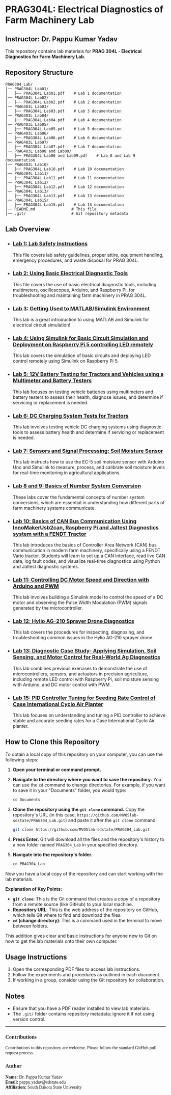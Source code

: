 # PRAG304L: Electrical Diagnostics of Farm Machinery Lab
## Instructor: Dr. Pappu Kumar Yadav

This repository contains lab materials for **PRAG 304L - Electrical Diagnostics for Farm Machinery Lab**.

## Repository Structure

```
PRAG304_Lab/
│── PRAG304L Lab01/
│   ├── PRAG304L Lab01.pdf    # Lab 1 documentation
│── PRAG304L Lab02/
│   ├── PRAG304L Lab02.pdf    # Lab 2 documentation
│── PRAG403L Lab03/ 
│   ├── PRAG304L Lab03.pdf    # Lab 3 documentation
│── PRAG403L Lab04/ 
│   ├── PRAG304L Lab04.pdf    # Lab 4 documentation
│── PRAG403L Lab05/ 
│   ├── PRAG304L Lab05.pdf    # Lab 5 documentation
│── PRAG403L Lab06/ 
│   ├── PRAG304L Lab06.pdf    # Lab 6 documentation
│── PRAG403L Lab07/ 
│   ├── PRAG304L Lab07.pdf    # Lab 7 documentation
│── PRAG403L Lab08 and Lab09/ 
│   ├── PRAG304L Lab08 and Lab09.pdf    # Lab 8 and Lab 9 documentation
│── PRAG403L Lab10/ 
│   ├── PRAG304L Lab10.pdf    # Lab 10 documentation
│── PRAG304L Lab11/
│   ├── PRAG304L Lab11.pdf    # Lab 11 documentation
│── PRAG304L Lab12/
│   ├── PRAG304L Lab12.pdf    # Lab 12 documentation
│── PRAG304L Lab13/
│   ├── PRAG304L Lab13.pdf    # Lab 13 documentation
│── PRAG304L Lab15/
│   ├── PRAG304L Lab15.pdf    # Lab 13 documentation
│── README.md                # This file
│── .git/                    # Git repository metadata
```

## Lab Overview

- ### **[Lab 1: Lab Safety Instructions](https://github.com/MVOSlab-sdstate/PRAG304_Lab/blob/main/PRAG304L%20Lab01/PRAG304L%20Lab01.pdf)** <br>
  This file covers lab safety guidelines, proper attire, equipment handling, emergency procedures, and waste disposal for PRAG 304L.

- ### **[Lab 2: Using Basic Electrical Diagnostic Tools](https://github.com/MVOSlab-sdstate/PRAG304_Lab/blob/main/PRAG304L%20Lab02/PRAG304L%20Lab02.pdf)**<br> 
  This file covers the use of basic electrical diagnostic tools, including multimeters, oscilloscopes, Arduino, and Raspberry Pi, for troubleshooting and maintaining farm machinery in PRAG 304L.

- ### **[Lab 3: Getting Used to MATLAB/Simulink Environment](https://github.com/MVOSlab-sdstate/PRAG304_Lab/blob/main/PRAG304L%20Lab03/PRAG304L%20Lab03.pdf)** <br>
  This lab is a great introduction to using MATLAB and Simulink for electrical circuit simulation!

- ### **[Lab 4: Using Simulink for Basic Circuit Simulation and Deployment on Raspberry Pi 5 controlling LED remotely](https://github.com/MVOSlab-sdstate/PRAG304_Lab/blob/main/PRAG304L%20Lab04/PRAG304L%20Lab04.pdf)**
  This lab covers the simulation of basic circuits and deploying LED control remotely using Simulink on Raspberry Pi 5. 

- ### **[Lab 5: 12V Battery Testing for Tractors and Vehicles using a Multimeter and Battery Testers](https://github.com/MVOSlab-sdstate/PRAG304_Lab/blob/main/PRAG304L%20Lab05/PRAG304L%20Lab05.pdf)**
  This lab focuses on testing vehicle batteries using multimeters and battery testers to assess their health, diagnose issues, and determine if servicing or replacement is needed.

- ### **[Lab 6: DC Charging System Tests for Tractors](https://github.com/MVOSlab-sdstate/PRAG304_Lab/blob/main/PRAG304L%20Lab06/PRAG304L%20Lab06.pdf)**
  This lab involves testing vehicle DC charging systems using diagnostic tools to assess battery health and determine if servicing or replacement is needed.

- ### **[Lab 7: Sensors and Signal Processing: Soil Moisture Sensor](https://github.com/MVOSlab-sdstate/PRAG304_Lab/blob/main/PRAG304L%20Lab07/PRAG304L%20Lab07.pdf)** 
  This lab instructs how to use the EC-5 soil moisture sensor with Arduino Uno and Simulink to measure, process, and calibrate soil moisture levels for real-time monitoring in agricultural applications. 

- ###  **[Lab 8 and 9: Basics of Number System Conversion](https://github.com/MVOSlab-sdstate/PRAG304_Lab/blob/main/PRAG304L%20Lab08%20and%20Lab09/PRAG304L%20Lab08%20and%20Lab09.pdf)**
  These labs cover the fundamental concepts of number system conversions, which are essential in understanding how different parts of farm machinery systems communicate. 

- ###  **[Lab 10: Basics of CAN Bus Communication Using InnoMakerUsb2can, Raspberry Pi and Jaltest Diagnostics system with a FENDT Tractor](https://github.com/MVOSlab-sdstate/PRAG304_Lab/blob/main/PRAG304L%20Lab10/PRAG304L%20Lab10.pdf)**
  This lab introduces the basics of Controller Area Network (CAN) bus communication in modern farm machinery, specifically using a FENDT Vario tractor. Students will learn to set up a CAN interface, read live CAN data, log fault codes, and visualize real-time diagnostics using Python and Jaltest diagnostic systems.

- ### **[Lab 11: Controlling DC Motor Speed and Direction with Arduino and PWM](https://github.com/MVOSlab-sdstate/PRAG304_Lab/blob/main/PRAG304L%20Lab11/PRAG304L%20Lab11.pdf)**
  This lab involves building a Simulink model to control the speed of a DC motor and observing the Pulse Width Modulation (PWM) signals generated by the microcontroller. 

- ### **[Lab 12: Hylio AG-210 Sprayer Drone Diagnostics](https://github.com/MVOSlab-sdstate/PRAG304_Lab/blob/main/PRAG304L%20Lab12/PRAG304L%20Lab12.pdf)**
  This lab covers the procedures for inspecting, diagnosing, and troubleshooting common issues in the Hylio AG-210 sprayer drone. 

- ### **[Lab 13: Diagnostic Case Study- Applying Simulation, Soil Sensing, and Motor Control for Real-World Ag Diagnostics](https://github.com/MVOSlab-sdstate/PRAG304_Lab/blob/main/PRAG304L%20Lab13/PRAG304L%20Lab13.pdf)** 
  This lab combines previous exercises to demonstrate the use of microcontrollers, sensors, and actuators in precision agriculture, including remote LED control with Raspberry Pi, soil moisture sensing with Arduino, and DC motor control with PWM.

- ### **[Lab 15: PID Controller Tuning for Seeding Rate Control of Case International Cyclo Air Planter](https://github.com/MVOSlab-sdstate/PRAG304_Lab/blob/main/PRAG304L%20Lab15/PRAG304L%20Lab15.pdf)**
  This lab focuses on understanding and tuning a PID controller to achieve stable and accurate seeding rates for a Case International Cyclo Air planter.

## How to Clone this Repository

To obtain a local copy of this repository on your computer, you can use the following steps:

1.  **Open your terminal or command prompt.**

2.  **Navigate to the directory where you want to save the repository.** You can use the `cd` command to change directories. For example, if you want to save it in your "Documents" folder, you would type:

    ```bash
    cd Documents
    ```

3.  **Clone the repository using the `git clone` command.** Copy the repository's URL (in this case, `https://github.com/MVOSlab-sdstate/PRAG304_Lab.git`) and paste it after the `git clone` command:

    ```bash
    git clone https://github.com/MVOSlab-sdstate/PRAG304_Lab.git
    ```

4.  **Press Enter.** Git will download all the files and the repository's history to a new folder named `PRAG304_Lab` in your specified directory.

5.  **Navigate into the repository's folder.**

    ```bash
    cd PRAG304_Lab
    ```

Now you have a local copy of the repository and can start working with the lab materials.

**Explanation of Key Points:**

* **`git clone`**: This is the Git command that creates a copy of a repository from a remote source (like GitHub) to your local machine.
* **Repository URL**: This is the web address of the repository on GitHub, which tells Git where to find and download the files.
* **`cd` (change directory)**: This is a command used in the terminal to move between folders.

This addition gives clear and basic instructions for anyone new to Git on how to get the lab materials onto their own computer.

## Usage Instructions

1. Open the corresponding PDF files to access lab instructions.
2. Follow the experiments and procedures as outlined in each document.
3. If working in a group, consider using the Git repository for collaboration.

## Notes

- Ensure that you have a PDF reader installed to view lab materials.
- The `.git/` folder contains repository metadata; ignore it if not using version control.

---

<h3 style="font-family: Georgia;">Contributions</h3>
<p style="font-family: Georgia;">
Contributions to this repository are welcome. Please follow the standard GitHub pull request process.
</p>

<h3 style="font-family: Georgia;">Author</h3>
<p style="font-family: Georgia;">
<strong>Name:</strong> Dr. Pappu Kumar Yadav  <br>
<strong>Email:</strong> pappu.yadav@sdstate.edu  <br>
<strong>Affiliation:</strong> South Dakota State University
</p>
